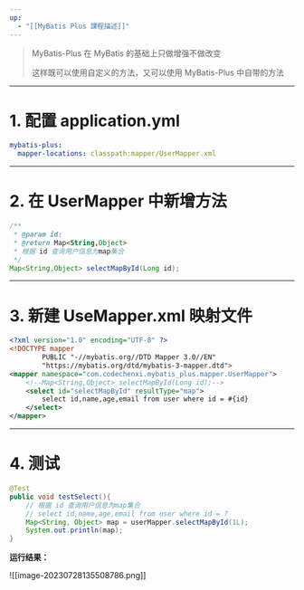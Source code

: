 ```yaml
---
up:
  - "[[MyBatis Plus 課程描述]]"
---
```

> MyBatis-Plus 在 MyBatis 的基础上只做增强不做改变
>
> 这样既可以使用自定义的方法，又可以使用 MyBatis-Plus 中自带的方法

---
# 1. 配置 application.yml

```yml
mybatis-plus:  
  mapper-locations: classpath:mapper/UserMapper.xml
```

---

# 2. 在 UserMapper 中新增方法

```java
/**
 * @param id:
 * @return Map<String,Object>
 * 根据 id 查询用户信息为map集合
 */
Map<String,Object> selectMapById(Long id);
```

---

# 3. 新建 UseMapper.xml 映射文件

```xml
<?xml version="1.0" encoding="UTF-8" ?>
<!DOCTYPE mapper
        PUBLIC "-//mybatis.org//DTD Mapper 3.0//EN"
        "https://mybatis.org/dtd/mybatis-3-mapper.dtd">
<mapper namespace="com.codechenxi.mybatis_plus.mapper.UserMapper">
    <!--Map<String,Object> selectMapById(Long id);-->
    <select id="selectMapById" resultType="map">
        select id,name,age,email from user where id = #{id}
    </select>
</mapper>
```

---

# 4. 测试

```java
@Test
public void testSelect(){
	// 根据 id 查询用户信息为map集合
	// select id,name,age,email from user where id = ?
	Map<String, Object> map = userMapper.selectMapById(1L);
	System.out.println(map);
}
```

**运行结果：**

![[image-20230728135508786.png]]